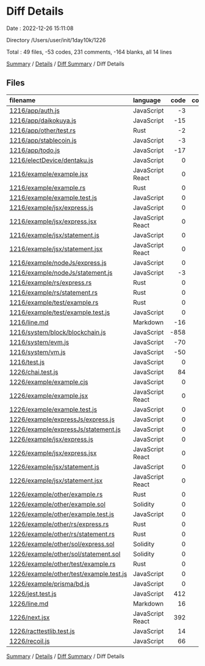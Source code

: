 # Diff Details

Date : 2022-12-26 15:11:08

Directory /Users/user/init/1day10k/1226

Total : 49 files,  -53 codes, 231 comments, -164 blanks, all 14 lines

[Summary](results.md) / [Details](details.md) / [Diff Summary](diff.md) / Diff Details

## Files
| filename | language | code | comment | blank | total |
| :--- | :--- | ---: | ---: | ---: | ---: |
| [1216/app/auth.js](/1216/app/auth.js) | JavaScript | -3 | 0 | -2 | -5 |
| [1216/app/daikokuya.js](/1216/app/daikokuya.js) | JavaScript | -15 | -1 | -8 | -24 |
| [1216/app/other/test.rs](/1216/app/other/test.rs) | Rust | -2 | 0 | -1 | -3 |
| [1216/app/stablecoin.js](/1216/app/stablecoin.js) | JavaScript | -3 | -2 | -3 | -8 |
| [1216/app/todo.js](/1216/app/todo.js) | JavaScript | -17 | 0 | -8 | -25 |
| [1216/electDevice/dentaku.js](/1216/electDevice/dentaku.js) | JavaScript | 0 | 0 | -1 | -1 |
| [1216/example/example.jsx](/1216/example/example.jsx) | JavaScript React | 0 | 0 | -1 | -1 |
| [1216/example/example.rs](/1216/example/example.rs) | Rust | 0 | 0 | -1 | -1 |
| [1216/example/example.test.js](/1216/example/example.test.js) | JavaScript | 0 | 0 | -1 | -1 |
| [1216/example/jsx/express.js](/1216/example/jsx/express.js) | JavaScript | 0 | 0 | -1 | -1 |
| [1216/example/jsx/express.jsx](/1216/example/jsx/express.jsx) | JavaScript React | 0 | 0 | -1 | -1 |
| [1216/example/jsx/statement.js](/1216/example/jsx/statement.js) | JavaScript | 0 | 0 | -1 | -1 |
| [1216/example/jsx/statement.jsx](/1216/example/jsx/statement.jsx) | JavaScript React | 0 | 0 | -1 | -1 |
| [1216/example/nodeJs/express.js](/1216/example/nodeJs/express.js) | JavaScript | 0 | 0 | -1 | -1 |
| [1216/example/nodeJs/statement.js](/1216/example/nodeJs/statement.js) | JavaScript | -3 | 0 | -2 | -5 |
| [1216/example/rs/express.rs](/1216/example/rs/express.rs) | Rust | 0 | 0 | -1 | -1 |
| [1216/example/rs/statement.rs](/1216/example/rs/statement.rs) | Rust | 0 | 0 | -1 | -1 |
| [1216/example/test/example.rs](/1216/example/test/example.rs) | Rust | 0 | 0 | -1 | -1 |
| [1216/example/test/example.test.js](/1216/example/test/example.test.js) | JavaScript | 0 | 0 | -1 | -1 |
| [1216/line.md](/1216/line.md) | Markdown | -16 | 0 | 0 | -16 |
| [1216/system/block/blockchain.js](/1216/system/block/blockchain.js) | JavaScript | -858 | 0 | -471 | -1,329 |
| [1216/system/evm.js](/1216/system/evm.js) | JavaScript | -70 | 0 | -16 | -86 |
| [1216/system/vm.js](/1216/system/vm.js) | JavaScript | -50 | 0 | -15 | -65 |
| [1216/test.js](/1216/test.js) | JavaScript | 0 | 0 | -1 | -1 |
| [1226/chai.test.js](/1226/chai.test.js) | JavaScript | 84 | 70 | 72 | 226 |
| [1226/example/example.cjs](/1226/example/example.cjs) | JavaScript | 0 | 0 | 1 | 1 |
| [1226/example/example.jsx](/1226/example/example.jsx) | JavaScript React | 0 | 0 | 1 | 1 |
| [1226/example/example.test.js](/1226/example/example.test.js) | JavaScript | 0 | 0 | 1 | 1 |
| [1226/example/expressJs/express.js](/1226/example/expressJs/express.js) | JavaScript | 0 | 0 | 1 | 1 |
| [1226/example/expressJs/statement.js](/1226/example/expressJs/statement.js) | JavaScript | 0 | 0 | 1 | 1 |
| [1226/example/jsx/express.js](/1226/example/jsx/express.js) | JavaScript | 0 | 0 | 1 | 1 |
| [1226/example/jsx/express.jsx](/1226/example/jsx/express.jsx) | JavaScript React | 0 | 0 | 1 | 1 |
| [1226/example/jsx/statement.js](/1226/example/jsx/statement.js) | JavaScript | 0 | 0 | 1 | 1 |
| [1226/example/jsx/statement.jsx](/1226/example/jsx/statement.jsx) | JavaScript React | 0 | 0 | 1 | 1 |
| [1226/example/other/example.rs](/1226/example/other/example.rs) | Rust | 0 | 0 | 1 | 1 |
| [1226/example/other/example.sol](/1226/example/other/example.sol) | Solidity | 0 | 0 | 1 | 1 |
| [1226/example/other/example.test.js](/1226/example/other/example.test.js) | JavaScript | 0 | 0 | 1 | 1 |
| [1226/example/other/rs/express.rs](/1226/example/other/rs/express.rs) | Rust | 0 | 0 | 1 | 1 |
| [1226/example/other/rs/statement.rs](/1226/example/other/rs/statement.rs) | Rust | 0 | 0 | 1 | 1 |
| [1226/example/other/sol/express.sol](/1226/example/other/sol/express.sol) | Solidity | 0 | 0 | 1 | 1 |
| [1226/example/other/sol/statement.sol](/1226/example/other/sol/statement.sol) | Solidity | 0 | 0 | 1 | 1 |
| [1226/example/other/test/example.rs](/1226/example/other/test/example.rs) | Rust | 0 | 0 | 1 | 1 |
| [1226/example/other/test/example.test.js](/1226/example/other/test/example.test.js) | JavaScript | 0 | 0 | 1 | 1 |
| [1226/example/prisma/bd.js](/1226/example/prisma/bd.js) | JavaScript | 0 | 0 | 1 | 1 |
| [1226/jest.test.js](/1226/jest.test.js) | JavaScript | 412 | 70 | 131 | 613 |
| [1226/line.md](/1226/line.md) | Markdown | 16 | 0 | 1 | 17 |
| [1226/next.jsx](/1226/next.jsx) | JavaScript React | 392 | 63 | 107 | 562 |
| [1226/racttestlib.test.js](/1226/racttestlib.test.js) | JavaScript | 14 | 5 | 7 | 26 |
| [1226/recoil.js](/1226/recoil.js) | JavaScript | 66 | 26 | 39 | 131 |

[Summary](results.md) / [Details](details.md) / [Diff Summary](diff.md) / Diff Details